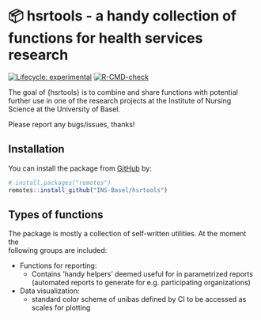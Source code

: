 
<!-- README.md is generated from README.Rmd. Please edit that file -->

# 📦 hsrtools - a handy collection of functions for health services research

<!-- badges: start -->

[![Lifecycle:
experimental](https://img.shields.io/badge/lifecycle-experimental-orange.svg)](https://www.tidyverse.org/lifecycle/#experimental)
[![R-CMD-check](https://github.com/INS-Basel/hsrtools/workflows/R-CMD-check/badge.svg)](https://github.com/INS-Basel/hsrtools/actions)
<!-- badges: end -->

The goal of {hsrtools} is to combine and share functions with potential
further use in one of the research projects at the Institute of Nursing
Science at the University of Basel.

Please report any bugs/issues, thanks!

## Installation

You can install the package from [GitHub](https://github.com/) by:

``` r
# install.packages("remotes")
remotes::install_github("INS-Basel/hsrtools")
```

## Types of functions

The package is mostly a collection of self-written utilities. At the
moment the  
following groups are included:

-   Functions for reporting:
    -   Contains ‘handy helpers’ deemed useful for in parametrized
        reports (automated reports to generate for e.g. participating
        organizations)
-   Data visualization:
    -   standard color scheme of unibas defined by CI to be accessed as
        scales for plotting
